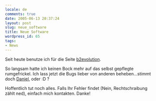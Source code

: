 ```yaml
---
locale: de
comments: true
date: 2005-06-13 20:37:24
layout: post
slug: neue_software
title: Neue Software
wordpress_id: 65
tags:
- News
---
```


Seit heute benutze ich für die Seite [b2evolution](http://b2evolution.net/).

So langsam hatte ich keinen Bock mehr auf das selbst gepflegte rumgefrickel.
Ich lass jetzt die Bugs lieber von anderen beheben...stimmt doch
[Daniel](http://hahler.de/daniel), oder :D ?

Hoffentlich tut noch alles. Falls Ihr Fehler findet (Nein, Rechtschraibung
zählt ned), einfach mich kontakten. Danke!
